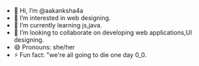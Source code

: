 - 👋 Hi, I’m @aakanksha4a
- 👀 I’m interested in web designing.
- 🌱 I’m currently learning js,java.
- 💞️ I’m looking to collaborate on developing web applications,UI designing.
- 😄 Pronouns: she/her
- ⚡ Fun fact: "we're all going to die one day 0_0.
<!---
aakanksha4a/aakanksha4a is a ✨ special ✨ repository because its `README.md` (this file) appears on your GitHub profile.
You can click the Preview link to take a look at your changes.
--->
